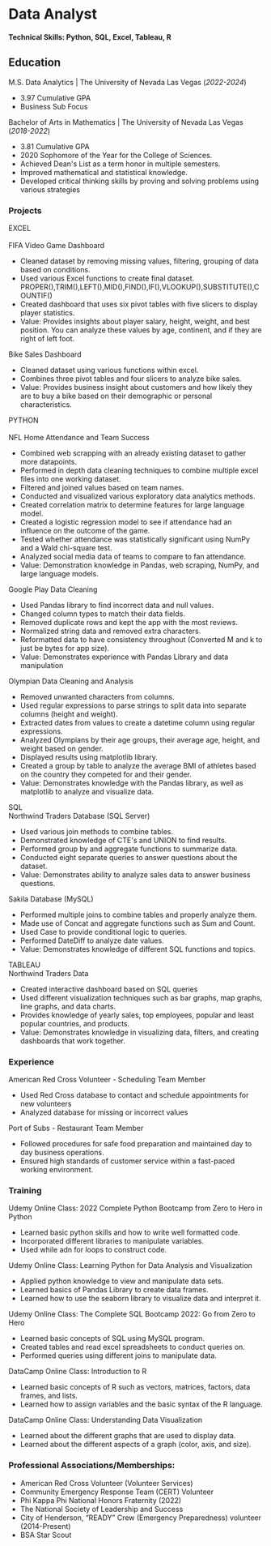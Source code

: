 # Data Analyst

#### Technical Skills: Python, SQL, Excel, Tableau, R

## Education
M.S. Data Analytics | The University of Nevada Las Vegas (_2022-2024_)
- 3.97 Cumulative GPA<br/> 
- Business Sub Focus

Bachelor of Arts in Mathematics | The University of Nevada Las Vegas (_2018-2022_)
- 3.81 Cumulative GPA<br/> 
- 2020 Sophomore of the Year for the College of Sciences.
- Achieved Dean's List as a term honor in multiple semesters.
- Improved mathematical and statistical knowledge.
- Developed critical thinking skills by proving and solving problems using various strategies

### Projects
EXCEL<br/> 
<br/>FIFA Video Game Dashboard
- Cleaned dataset by removing missing values, filtering, grouping of data based on conditions.
- Used various Excel functions to create final dataset.
  PROPER(),TRIM(),LEFT(),MID(),FIND(),IF(),VLOOKUP(),SUBSTITUTE(),COUNTIF()
- Created dashboard that uses six pivot tables with five slicers to display player statistics.
- Value: Provides insights about player salary, height, weight, and best position. You can analyze these values by age, continent, and if they are right of left foot.

Bike Sales Dashboard
- Cleaned dataset using various functions within excel.
- Combines three pivot tables and four slicers to analyze bike sales.
- Value: Provides business insight about customers and how likely they are to buy a bike based on their demographic or personal characteristics.

PYTHON<br/> 
<br/>NFL Home Attendance and Team Success
- Combined web scrapping with an already existing dataset to gather more datapoints.
- Performed in depth data cleaning techniques to combine multiple excel files into one working dataset.
- Filtered and joined values based on team names.
- Conducted and visualized various exploratory data analytics methods.
- Created correlation matrix to determine features for large language model.
- Created a logistic regression model to see if attendance had an influence on the outcome of the game.
- Tested whether attendance was statistically significant using NumPy and a Wald chi-square test.
- Analyzed social media data of teams to compare to fan attendance.
- Value: Demonstration knowledge in Pandas, web scraping, NumPy, and large language models.

Google Play Data Cleaning<br/> 
- Used Pandas library to find incorrect data and null values.
- Changed column types to match their data fields.
- Removed duplicate rows and kept the app with the most reviews.
- Normalized string data and removed extra characters.
- Reformatted data to have consistency  throughout (Converted M and k to just be bytes for app size).
- Value: Demonstrates experience with Pandas Library and data manipulation<br/> 

Olympian Data Cleaning and Analysis
- Removed unwanted characters from columns.
- Used regular expressions to parse strings to split data into separate columns (height and weight).
- Extracted dates from values to create a datetime column using regular expressions.
- Analyzed Olympians by their age groups, their average age, height, and weight based on gender.
- Displayed results using matplotlib library.
- Created a group by table to analyze the average BMI of athletes based on the country they competed for and their gender. 
- Value: Demonstrates knowledge with the Pandas library, as well as matplotlib to analyze and visualize data.

SQL<br/> 
Northwind Traders Database (SQL Server)
- Used various join methods to combine tables.
- Demonstrated knowledge of CTE's and UNION to find results.
- Performed group by and aggregate functions to summarize data.
- Conducted eight separate queries to answer questions about the dataset. 
- Value: Demonstrates ability to analyze sales data to answer business questions.

Sakila Database (MySQL)
- Performed multiple joins to combine tables and properly analyze them.
- Made use of Concat and aggregate functions such as Sum and Count.
- Used Case to provide conditional logic to queries.
- Performed DateDiff to analyze date values.
- Value: Demonstrates knowledge of different SQL functions and topics.

TABLEAU<br/> 
Northwind Traders Data
- Created interactive dashboard based on SQL queries
- Used different visualization techniques such as bar graphs, map graphs, line graphs, and data charts.
- Provides knowledge of yearly sales, top employees, popular and least popular countries, and products.
- Value: Demonstrates knowledge in visualizing data, filters, and creating dashboards that work together.

### Experience
American Red Cross Volunteer - Scheduling Team Member
- Used Red Cross database to contact and schedule appointments for new volunteers
- Analyzed database for missing or incorrect values
 
Port of Subs - Restaurant Team Member
- Followed procedures for safe food preparation and maintained day to day business operations.
- Ensured high standards of customer service within a fast-paced working environment.

### Training
Udemy Online Class: 2022 Complete Python Bootcamp from Zero to Hero in Python
- Learned basic python skills and how to write well formatted code.
- Incorporated different libraries to manipulate variables.
- Used while adn for loops to construct code.

Udemy Online Class: Learning Python for Data Analysis and Visualization
- Applied python knowledge to view and manipulate data sets.
- Learned basics of Pandas Library to create data frames.
- Learned how to use the seaborn library to visualize data and interpret it.

Udemy Online Class: The Complete SQL Bootcamp 2022: Go from Zero to Hero
- Learned basic concepts of SQL using MySQL program.
- Created tables and read excel spreadsheets to conduct queries on.
- Performed queries using different joins to manipulate data.

DataCamp Online Class: Introduction to R
- Learned basic concepts of R such as vectors, matrices, factors, data frames, and lists.
- Learned how to assign variables and the basic syntax of the R language.

DataCamp Online Class: Understanding Data Visualization
- Learned about the different graphs that are used to display data.
- Learned about the different aspects of a graph (color, axis, and size).

### Professional Associations/Memberships:
- American Red Cross Volunteer (Volunteer Services)
- Community Emergency Response Team (CERT) Volunteer 
- Phi Kappa Phi National Honors Fraternity (2022)
- The National Society of Leadership and Success 
- City of Henderson, “READY” Crew (Emergency Preparedness) volunteer (2014-Present)
- BSA Star Scout

